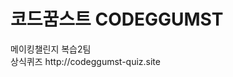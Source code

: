 <h1>코드꿈스트 CODEGGUMST</h1>
<div>메이킹챌린지 복습2팀</div>
상식퀴즈 <hrel>http://codeggumst-quiz.site</a>
<img url="https://imgur.com/mx4UGTF">
